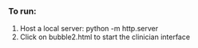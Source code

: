 ### To run: 
1. Host a local server: python -m http.server
2. Click on bubble2.html to start the clinician interface 

